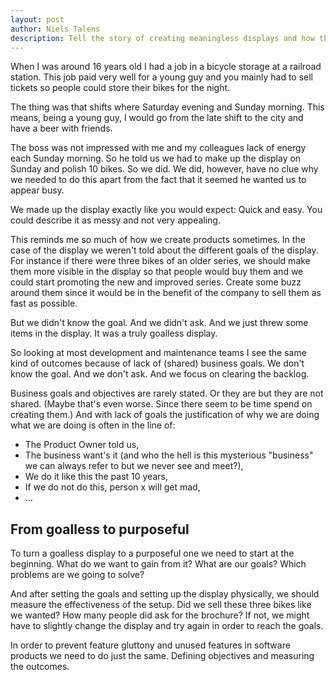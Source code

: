 ```yaml
---
layout: post
author: Niels Talens
description: Tell the story of creating meaningless displays and how this also occurs a lot in software development.
---
```

When I was around 16 years old I had a job in a bicycle storage at a railroad station. This job paid very well for a young guy and you mainly had to sell tickets so people could store their bikes for the night.

The thing was that shifts where Saturday evening and Sunday morning. This means, being a young guy, I would go from the late shift to the city and have a beer with friends.

The boss was not impressed with me and my colleagues lack of energy each Sunday morning. So he told us we had to make up the display on Sunday and polish 10 bikes. So we did. We did, however, have no clue why we needed to do this apart from the fact that it seemed he wanted us to appear busy.

We made up the display exactly like you would expect: Quick and easy. You could describe it as messy and not very appealing.

This reminds me so much of how we create products sometimes. In the case of the display we weren't told about the different goals of the display. For instance if there were three bikes of an older series, we should make them more visible in the display so that people would buy them and we could start promoting the new and improved series. Create some buzz around them since it would be in the benefit of the company to sell them as fast as possible.

But we didn't know the goal. And we didn't ask. And we just threw some items in the display. It was a truly goalless display.

So looking at most development and maintenance teams I see the same kind of outcomes because of lack of (shared) business goals. We don't know the goal. And we don't ask. And we focus on clearing the backlog.

Business goals and objectives are rarely stated. Or they are but they are not shared. (Maybe that's even worse. Since there seem to be time spend on creating them.) And with lack of goals the justification of why we are doing what we are doing is often in the line of:
* The Product Owner told us,
* The business want's it (and who the hell is this mysterious "business" we can always refer to but we never see and meet?),
* We do it like this the past 10 years,
* If we do not do this, person x will get mad,
* …

<h2>From goalless to purposeful</h2>
To turn a goalless display to a purposeful one we need to start at the beginning. What do we want to gain from it? What are our goals? Which problems are we going to solve?

And after setting the goals and setting up the display physically, we should measure the effectiveness of the setup. Did we sell these three bikes like we wanted? How many people did ask for the brochure? If not, we might have to slightly change the display and try again in order to reach the goals.

In order to prevent feature gluttony and unused features in software products we need to do just the same. Defining objectives and measuring the outcomes.
